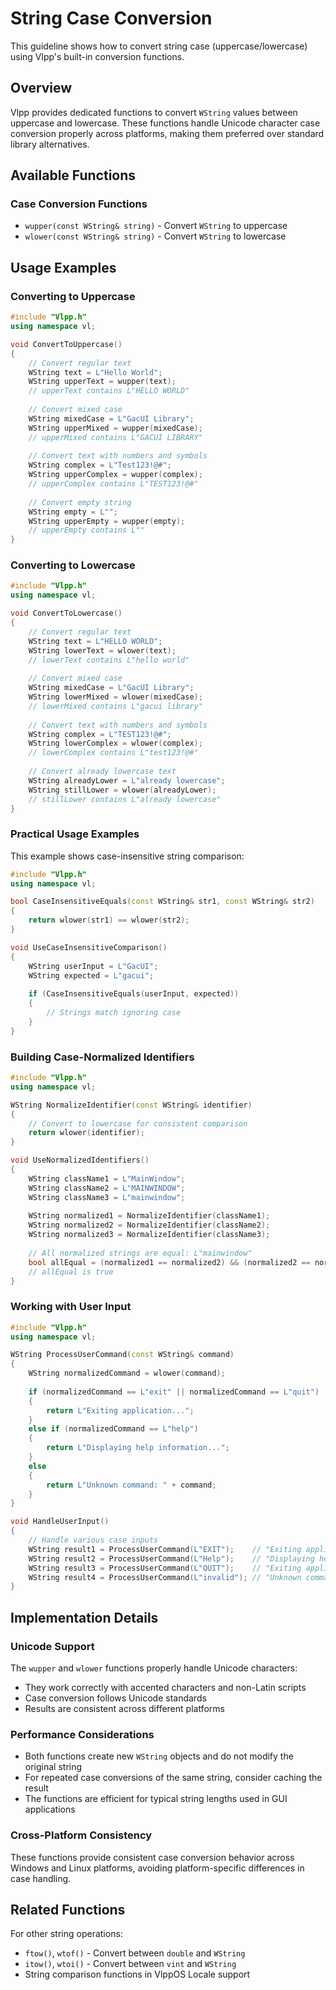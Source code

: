 # String Case Conversion

This guideline shows how to convert string case (uppercase/lowercase) using Vlpp's built-in conversion functions.

## Overview

Vlpp provides dedicated functions to convert `WString` values between uppercase and lowercase. These functions handle Unicode character case conversion properly across platforms, making them preferred over standard library alternatives.

## Available Functions

### Case Conversion Functions

- `wupper(const WString& string)` - Convert `WString` to uppercase
- `wlower(const WString& string)` - Convert `WString` to lowercase

## Usage Examples

### Converting to Uppercase

```cpp
#include "Vlpp.h"
using namespace vl;

void ConvertToUppercase()
{
    // Convert regular text
    WString text = L"Hello World";
    WString upperText = wupper(text);
    // upperText contains L"HELLO WORLD"
    
    // Convert mixed case
    WString mixedCase = L"GacUI Library";
    WString upperMixed = wupper(mixedCase);
    // upperMixed contains L"GACUI LIBRARY"
    
    // Convert text with numbers and symbols
    WString complex = L"Test123!@#";
    WString upperComplex = wupper(complex);
    // upperComplex contains L"TEST123!@#"
    
    // Convert empty string
    WString empty = L"";
    WString upperEmpty = wupper(empty);
    // upperEmpty contains L""
}
```

### Converting to Lowercase

```cpp
#include "Vlpp.h"
using namespace vl;

void ConvertToLowercase()
{
    // Convert regular text
    WString text = L"HELLO WORLD";
    WString lowerText = wlower(text);
    // lowerText contains L"hello world"
    
    // Convert mixed case
    WString mixedCase = L"GacUI Library";
    WString lowerMixed = wlower(mixedCase);
    // lowerMixed contains L"gacui library"
    
    // Convert text with numbers and symbols
    WString complex = L"TEST123!@#";
    WString lowerComplex = wlower(complex);
    // lowerComplex contains L"test123!@#"
    
    // Convert already lowercase text
    WString alreadyLower = L"already lowercase";
    WString stillLower = wlower(alreadyLower);
    // stillLower contains L"already lowercase"
}
```

### Practical Usage Examples

This example shows case-insensitive string comparison:

```cpp
#include "Vlpp.h"
using namespace vl;

bool CaseInsensitiveEquals(const WString& str1, const WString& str2)
{
    return wlower(str1) == wlower(str2);
}

void UseCaseInsensitiveComparison()
{
    WString userInput = L"GacUI";
    WString expected = L"gacui";
    
    if (CaseInsensitiveEquals(userInput, expected))
    {
        // Strings match ignoring case
    }
}
```

### Building Case-Normalized Identifiers

```cpp
#include "Vlpp.h"
using namespace vl;

WString NormalizeIdentifier(const WString& identifier)
{
    // Convert to lowercase for consistent comparison
    return wlower(identifier);
}

void UseNormalizedIdentifiers()
{
    WString className1 = L"MainWindow";
    WString className2 = L"MAINWINDOW";
    WString className3 = L"mainwindow";
    
    WString normalized1 = NormalizeIdentifier(className1);
    WString normalized2 = NormalizeIdentifier(className2);
    WString normalized3 = NormalizeIdentifier(className3);
    
    // All normalized strings are equal: L"mainwindow"
    bool allEqual = (normalized1 == normalized2) && (normalized2 == normalized3);
    // allEqual is true
}
```

### Working with User Input

```cpp
#include "Vlpp.h"
using namespace vl;

WString ProcessUserCommand(const WString& command)
{
    WString normalizedCommand = wlower(command);
    
    if (normalizedCommand == L"exit" || normalizedCommand == L"quit")
    {
        return L"Exiting application...";
    }
    else if (normalizedCommand == L"help")
    {
        return L"Displaying help information...";
    }
    else
    {
        return L"Unknown command: " + command;
    }
}

void HandleUserInput()
{
    // Handle various case inputs
    WString result1 = ProcessUserCommand(L"EXIT");    // "Exiting application..."
    WString result2 = ProcessUserCommand(L"Help");    // "Displaying help information..."
    WString result3 = ProcessUserCommand(L"QUIT");    // "Exiting application..."
    WString result4 = ProcessUserCommand(L"invalid"); // "Unknown command: invalid"
}
```

## Implementation Details

### Unicode Support

The `wupper` and `wlower` functions properly handle Unicode characters:
- They work correctly with accented characters and non-Latin scripts
- Case conversion follows Unicode standards
- Results are consistent across different platforms

### Performance Considerations

- Both functions create new `WString` objects and do not modify the original string
- For repeated case conversions of the same string, consider caching the result
- The functions are efficient for typical string lengths used in GUI applications

### Cross-Platform Consistency

These functions provide consistent case conversion behavior across Windows and Linux platforms, avoiding platform-specific differences in case handling.

## Related Functions

For other string operations:
- `ftow()`, `wtof()` - Convert between `double` and `WString`
- `itow()`, `wtoi()` - Convert between `vint` and `WString`
- String comparison functions in VlppOS Locale support